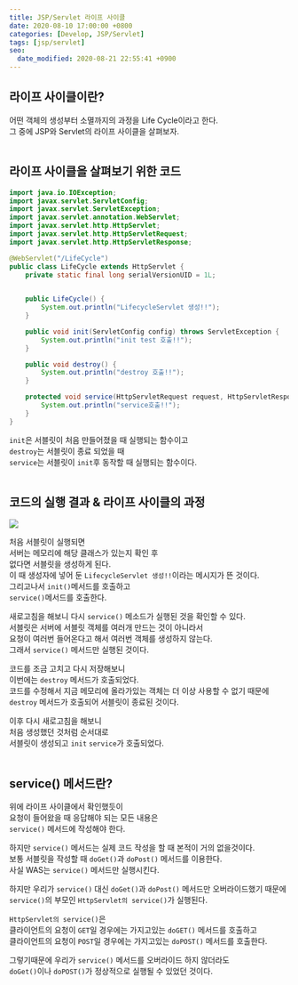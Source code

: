 ```yaml
---
title: JSP/Servlet 라이프 사이클
date: 2020-08-10 17:00:00 +0800
categories: [Develop, JSP/Servlet]
tags: [jsp/servlet]
seo:
  date_modified: 2020-08-21 22:55:41 +0900
---
```


## 라이프 사이클이란?  
어떤 객체의 생성부터 소멸까지의 과정을 Life Cycle이라고 한다.  
그 중에 JSP와 Servlet의 라이프 사이클을 살펴보자.  
<br>


## 라이프 사이클을 살펴보기 위한 코드  
```java
import java.io.IOException;
import javax.servlet.ServletConfig;
import javax.servlet.ServletException;
import javax.servlet.annotation.WebServlet;
import javax.servlet.http.HttpServlet;
import javax.servlet.http.HttpServletRequest;
import javax.servlet.http.HttpServletResponse;

@WebServlet("/LifeCycle")
public class LifeCycle extends HttpServlet {
	private static final long serialVersionUID = 1L;
       

    public LifeCycle() {
    	System.out.println("LifecycleServlet 생성!!");
    }

	public void init(ServletConfig config) throws ServletException {
		System.out.println("init test 호출!!");
	}

	public void destroy() {
		System.out.println("destroy 호출!!");
	}

	protected void service(HttpServletRequest request, HttpServletResponse response) throws ServletException, IOException {
		System.out.println("service호출!!");
	}
}
```
`init`은 서블릿이 처음 만들어졌을 때 실행되는 함수이고  
`destroy`는 서블릿이 종료 되었을 때  
`service`는 서블릿이 `init`후 동작할 때 실행되는 함수이다.  
<br>


## 코드의 실행 결과 & 라이프 사이클의 과정  
<img src="https://user-images.githubusercontent.com/52627952/89768461-969fe680-db36-11ea-989b-1e62c1c27205.JPG">  

처음 서블릿이 실행되면  
서버는 메모리에 해당 클래스가 있는지 확인 후  
없다면 서블릿을 생성하게 된다.  
이 때 생성자에 넣어 둔 `LifecycleServlet 생성!!`이라는 메시지가 뜬 것이다.  
그리고나서 `init()`메서드를 호출하고  
`service()`메서드를 호출한다.  

새로고침을 해보니 다시 `service()` 메소드가 실행된 것을 확인할 수 있다.  
서블릿은 서버에 서블릿 객체를 여러개 만드는 것이 아니라서  
요청이 여러번 들어온다고 해서 여러번 객체를 생성하지 않는다.  
그래서 `service()` 메서드만 실행된 것이다.  

코드를 조금 고치고 다시 저장해보니  
이번에는 `destroy` 메서드가 호출되었다.  
코드를 수정해서 지금 메모리에 올라가있는 객체는 더 이상 사용할 수 없기 때문에  
`destroy` 메서드가 호출되어 서블릿이 종료된 것이다.  

이후 다시 새로고침을 해보니  
처음 생성했던 것처럼 순서대로  
서블릿이 생성되고 `init` `service`가 호출되었다.  
<br>


## service() 메서드란?  
위에 라이프 사이클에서 확인했듯이  
요청이 들어왔을 때 응답해야 되는 모든 내용은  
`service()` 메서드에 작성해야 한다.  

하지만 `service()` 메서드는 실제 코드 작성을 할 때 본적이 거의 없을것이다.  
보통 서블릿을 작성할 때 `doGet()`과 `doPost()` 메서드를 이용한다.  
사실 WAS는 `service()` 메서드만 실행시킨다.  

하지만 우리가 `service()` 대신 `doGet()`과 `doPost()` 메서드만 오버라이드했기 때문에  
`service()`의 부모인 `HttpServlet의 service()`가 실행된다.  

`HttpServlet의 service()`은  
클라이언트의 요청이 `GET`일 경우에는 가지고있는 `doGET()` 메서드를 호출하고  
클라이언트의 요청이 `POST`일 경우에는 가지고있는 `doPOST()` 메서드를 호출한다.  

그렇기때문에 우리가 `service()` 메서드를 오버라이드 하지 않더라도  
`doGet()`이나 `doPOST()`가 정상적으로 실행될 수 있었던 것이다.
